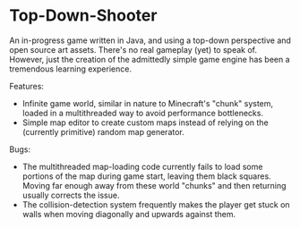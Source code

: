 Top-Down-Shooter
================

An in-progress game written in Java, and using a top-down perspective and open source art assets. There's no real gameplay (yet) to speak of. However, just the creation of the admittedly simple game engine has been a tremendous learning experience.

Features:
 - Infinite game world, similar in nature to Minecraft's "chunk" system, loaded in a multithreaded way to avoid performance bottlenecks.
 - Simple map editor to create custom maps instead of relying on the (currently primitive) random map generator.
 
Bugs:
 - The multithreaded map-loading code currently fails to load some portions of the map during game start, leaving them black squares. Moving far enough away from these world "chunks" and then returning usually corrects the issue.
 - The collision-detection system frequently makes the player get stuck on walls when moving diagonally and upwards against them.
